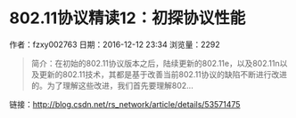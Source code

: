 # 802.11协议精读12：初探协议性能
作者：fzxy002763
日期：2016-12-12 23:34
浏览量：2292
> 简介：在初始的802.11协议版本之后，陆续更新的802.11e，以及802.11n以及更新的802.11技术，其都是基于改善当前802.11协议的缺陷不断进行改进的。为了理解这些改进，我们首先要理解802...

 链接：http://blog.csdn.net/rs_network/article/details/53571475
